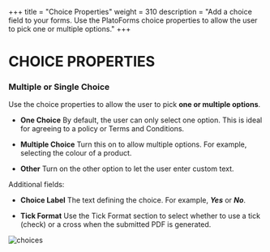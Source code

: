 +++
title = "Choice Properties"
weight = 310
description = "Add a choice field to your forms. Use the PlatoForms choice properties to allow the user to pick one or multiple options."
+++

# CHOICE PROPERTIES

### Multiple or Single Choice

Use the choice properties to allow the user to pick **one or multiple options**.

- **One Choice**
  By default, the user can only select one option. This is ideal for agreeing to a policy or Terms and Conditions.


- **Multiple Choice**
  Turn this on to allow multiple options. For example, selecting the colour of a product.


- **Other** 
  Turn on the other option to let the user enter custom text.

Additional fields:

- **Choice Label**
  The text defining the choice. For example, ***Yes*** or ***No***.


- **Tick Format**
  Use the Tick Format section to select whether to use a tick (check) or a cross when the submitted PDF is generated. 



![choices](/images/choices.png)